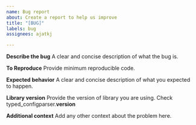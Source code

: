 ```yaml
---
name: Bug report
about: Create a report to help us improve
title: "[BUG]"
labels: bug
assignees: ajatkj

---
```


**Describe the bug**
A clear and concise description of what the bug is.

**To Reproduce**
Provide minimum reproducible code.

**Expected behavior**
A clear and concise description of what you expected to happen.

**Library version**
Provide the version of library you are using. Check typed_configparser.__version__

**Additional context**
Add any other context about the problem here.
